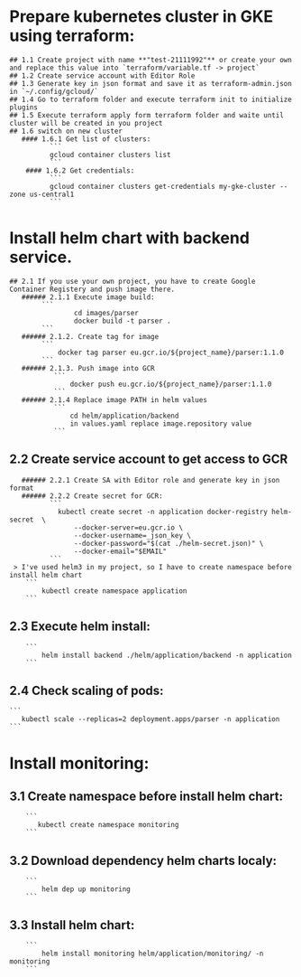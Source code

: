 # Prepare kubernetes cluster in GKE using terraform:
    ## 1.1 Create project with name **"test-21111992"** or create your own and replace this value into `terraform/variable.tf -> project`
    ## 1.2 Create service account with Editor Role
    ## 1.3 Generate key in json format and save it as terraform-admin.json in `~/.config/gcloud/`
    ## 1.4 Go to terraform folder and execute terraform init to initialize plugins
    ## 1.5 Execute terraform apply form terraform folder and waite until cluster will be created in you project
    ## 1.6 switch on new cluster
       #### 1.6.1 Get list of clusters:
              ```
              gcloud container clusters list
              ```
        #### 1.6.2 Get credentials:
              ```
              gcloud container clusters get-credentials my-gke-cluster --zone us-central1
              ```
# Install helm chart with backend service.

    ## 2.1 If you use your own project, you have to create Google Container Registery and push image there.
       ###### 2.1.1 Execute image build:
            ```
                    cd images/parser
                    docker build -t parser .
            ```
       ###### 2.1.2. Create tag for image
            ```
                docker tag parser eu.gcr.io/${project_name}/parser:1.1.0
            ```
       ###### 2.1.3. Push image into GCR
               ```
                   docker push eu.gcr.io/${project_name}/parser:1.1.0
               ```
       ###### 2.1.4 Replace image PATH in helm values
               ```
                   cd helm/application/backend
                   in values.yaml replace image.repository value
               ```
   ## 2.2 Create service account to get access to GCR
       ###### 2.2.1 Create SA with Editor role and generate key in json format
       ###### 2.2.2 Create secret for GCR:
              ```
                kubectl create secret -n application docker-registry helm-secret  \
                	--docker-server=eu.gcr.io \
                	--docker-username=_json_key \
                	--docker-password="$(cat ./helm-secret.json)" \
                	--docker-email="$EMAIL"
              ```
     > I've used helm3 in my project, so I have to create namespace before install helm chart
        ```
            kubectl create namespace application
        ```
   ## 2.3 Execute helm install:
        ```
            helm install backend ./helm/application/backend -n application
        ```
   ## 2.4 Check scaling of pods:
    ```
       kubectl scale --replicas=2 deployment.apps/parser -n application
    ```
# Install monitoring:
   ## 3.1 Create namespace before install helm chart:
        ```
           kubectl create namespace monitoring
        ```
   ## 3.2 Download dependency helm charts localy:
        ```
            helm dep up monitoring
        ```
   ## 3.3 Install helm chart:
        ```
            helm install monitoring helm/application/monitoring/ -n monitoring
        ```

